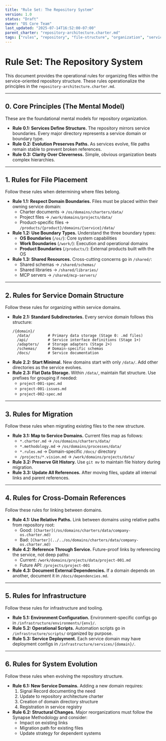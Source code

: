 ```yaml
---
title: "Rule Set: The Repository System"
version: 1.0
status: "Draft"
owner: "OS Core Team"
last_updated: "2025-07-14T16:52:00-07:00"
parent_charter: "repository-architecture.charter.md"
tags: ["rules", "repository", "file-structure", "organization", "services", "migration"]
---
```


# **Rule Set: The Repository System**

This document provides the operational rules for organizing files within the service-oriented repository structure. These rules operationalize the principles in the `repository-architecture.charter.md`.

---

## **0. Core Principles (The Mental Model)**

These are the foundational mental models for repository organization.

* **Rule 0.1: Services Define Structure.** The repository mirrors service boundaries. Every major directory represents a service domain or boundary type.
* **Rule 0.2: Evolution Preserves Paths.** As services evolve, file paths remain stable to prevent broken references.
* **Rule 0.3: Clarity Over Cleverness.** Simple, obvious organization beats complex hierarchies.

---

## **1. Rules for File Placement**

Follow these rules when determining where files belong.

* **Rule 1.1: Respect Domain Boundaries.** Files must be placed within their owning service domain:
    - Charter documents → `/os/domains/charters/data/`
    - Project files → `/work/domains/projects/data/`
    - Product-specific files → `/products/{product}/domains/{service}/data/`
* **Rule 1.2: Use Boundary Types.** Understand the three boundary types:
    - **OS Boundaries** (`/os/`): Core system capabilities
    - **Work Boundaries** (`/work/`): Execution and operational domains
    - **Product Boundaries** (`/products/`): External products built with the OS
* **Rule 1.3: Shared Resources.** Cross-cutting concerns go in `/shared/`:
    - Shared schemas → `/shared/schemas/`
    - Shared libraries → `/shared/libraries/`
    - MCP servers → `/shared/mcp-servers/`

---

## **2. Rules for Service Domain Structure**

Follow these rules for organizing within service domains.

* **Rule 2.1: Standard Subdirectories.** Every service domain follows this structure:
    ```
    /{domain}/
      /data/        # Primary data storage (Stage 0: .md files)
      /api/         # Service interface definitions (Stage 1+)
      /adapters/    # Storage adapters (Stage 2+)
      /schemas/     # Domain-specific schemas
      /docs/        # Service documentation
    ```
* **Rule 2.2: Start Minimal.** New domains start with only `/data/`. Add other directories as the service evolves.
* **Rule 2.3: Flat Data Storage.** Within `/data/`, maintain flat structure. Use prefixes for grouping if needed:
    - `project-001-spec.md`
    - `project-001-issues.md`
    - `project-002-spec.md`

---

## **3. Rules for Migration**

Follow these rules when migrating existing files to the new structure.

* **Rule 3.1: Map to Service Domains.** Current files map as follows:
    - `*.charter.md` → `/os/domains/charters/data/`
    - `*.methodology.md` → `/os/domains/processes/data/`
    - `*.rules.md` → Domain-specific `/docs/` directory
    - `/projects/*.vision.md` → `/work/domains/projects/data/`
* **Rule 3.2: Preserve Git History.** Use `git mv` to maintain file history during migration.
* **Rule 3.3: Update All References.** After moving files, update all internal links and parent references.

---

## **4. Rules for Cross-Domain References**

Follow these rules for linking between domains.

* **Rule 4.1: Use Relative Paths.** Link between domains using relative paths from repository root:
    - Good: `[Charter](/os/domains/charters/data/company-os.charter.md)`
    - Bad: `[Charter](../../os/domains/charters/data/company-os.charter.md)`
* **Rule 4.2: Reference Through Service.** Future-proof links by referencing the service, not deep paths:
    - Current: `/work/domains/projects/data/project-001.md`
    - Future API: `/projects/project-001`
* **Rule 4.3: Document External Dependencies.** If a domain depends on another, document it in `/docs/dependencies.md`.

---

## **5. Rules for Infrastructure**

Follow these rules for infrastructure and tooling.

* **Rule 5.1: Environment Configuration.** Environment-specific configs go in `/infrastructure/environments/{env}/`.
* **Rule 5.2: Operational Scripts.** Automation scripts go in `/infrastructure/scripts/` organized by purpose.
* **Rule 5.3: Service Deployment.** Each service domain may have deployment configs in `/infrastructure/services/{domain}/`.

---

## **6. Rules for System Evolution**

Follow these rules when evolving the repository structure.

* **Rule 6.1: New Service Domains.** Adding a new domain requires:
    1. Signal Record documenting the need
    2. Update to repository architecture charter
    3. Creation of domain directory structure
    4. Registration in service registry
* **Rule 6.2: Structural Changes.** Major reorganizations must follow the Synapse Methodology and consider:
    - Impact on existing links
    - Migration path for existing files
    - Update strategy for dependent systems
